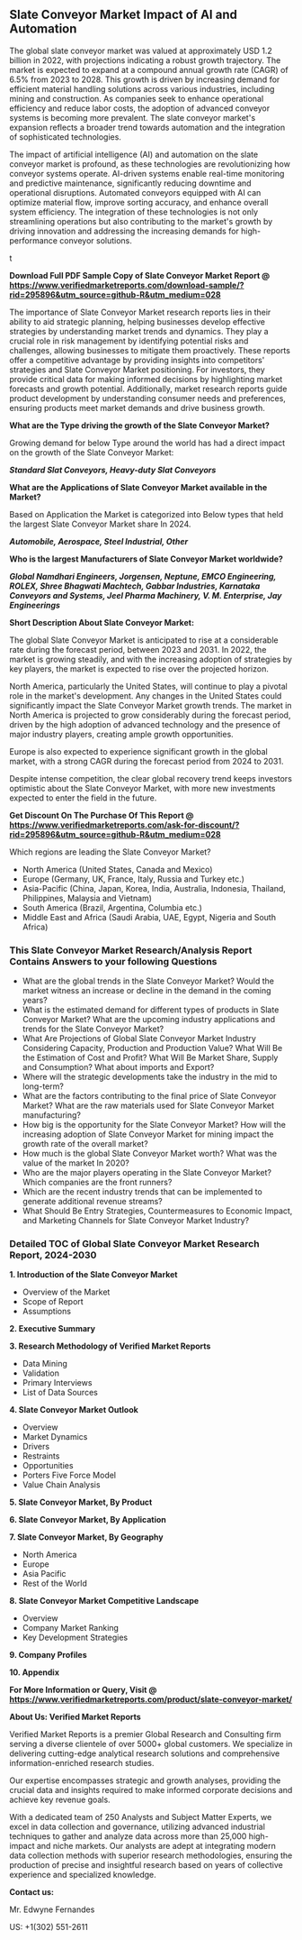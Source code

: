 <h2>Slate Conveyor Market Impact of AI and Automation</h2><p>The global slate conveyor market was valued at approximately USD 1.2 billion in 2022, with projections indicating a robust growth trajectory. The market is expected to expand at a compound annual growth rate (CAGR) of 6.5% from 2023 to 2028. This growth is driven by increasing demand for efficient material handling solutions across various industries, including mining and construction. As companies seek to enhance operational efficiency and reduce labor costs, the adoption of advanced conveyor systems is becoming more prevalent. The slate conveyor market's expansion reflects a broader trend towards automation and the integration of sophisticated technologies.</p><p>The impact of artificial intelligence (AI) and automation on the slate conveyor market is profound, as these technologies are revolutionizing how conveyor systems operate. AI-driven systems enable real-time monitoring and predictive maintenance, significantly reducing downtime and operational disruptions. Automated conveyors equipped with AI can optimize material flow, improve sorting accuracy, and enhance overall system efficiency. The integration of these technologies is not only streamlining operations but also contributing to the market's growth by driving innovation and addressing the increasing demands for high-performance conveyor solutions.</p>t</p><p id="" class=""><strong>Download Full PDF Sample Copy of Slate Conveyor Market Report @ <a href="https://www.verifiedmarketreports.com/download-sample/?rid=295896&utm_source=github-R&utm_medium=028" target="_blank">https://www.verifiedmarketreports.com/download-sample/?rid=295896&utm_source=github-R&utm_medium=028</a></strong></p><p>The importance of&nbsp;Slate Conveyor Market research reports lies in their ability to aid strategic planning, helping businesses develop effective strategies by understanding market trends and dynamics. They play a crucial role in risk management by identifying potential risks and challenges, allowing businesses to mitigate them proactively. These reports offer a competitive advantage by providing insights into competitors' strategies and Slate Conveyor Market positioning. For investors, they provide critical data for making informed decisions by highlighting market forecasts and growth potential. Additionally, market research reports guide product development by understanding consumer needs and preferences, ensuring products meet market demands and drive business growth.</p><p><strong>What are the&nbsp;Type driving the growth of the Slate Conveyor Market?</strong></p><p id="" class="">Growing demand for below Type around the world has had a direct impact on the growth of the Slate Conveyor Market:</p><em><strong>Standard Slat Conveyors, Heavy-duty Slat Conveyors</strong></em></p><strong>What are the&nbsp;Applications&nbsp;of Slate Conveyor Market available in the Market?</strong></p><p id="" class="">Based on Application the Market is categorized into Below types that held the largest Slate Conveyor Market share In 2024.</p><em><strong>Automobile, Aerospace, Steel Industrial, Other</strong></em></p><strong>Who is the largest Manufacturers of Slate Conveyor Market worldwide?</strong></p><p><em><strong>Global Namdhari Engineers, Jorgensen, Neptune, EMCO Engineering, ROLEX, Shree Bhagwati Machtech, Gabbar Industries, Karnataka Conveyors and Systems, Jeel Pharma Machinery, V. M. Enterprise, Jay Engineerings</strong></em></p><p id="" class=""><strong>Short Description About Slate Conveyor Market:</strong></p><p>The global Slate Conveyor Market is anticipated to rise at a considerable rate during the forecast period, between 2023 and 2031. In 2022, the market is growing steadily, and with the increasing adoption of strategies by key players, the market is expected to rise over the projected horizon.</p><p>North America, particularly the United States, will continue to play a pivotal role in the market's development. Any changes in the United States could significantly impact the Slate Conveyor Market growth trends. The market in North America is projected to grow considerably during the forecast period, driven by the high adoption of advanced technology and the presence of major industry players, creating ample growth opportunities.</p><p>Europe is also expected to experience significant growth in the global market, with a strong CAGR during the forecast period from 2024 to 2031.</p><p>Despite intense competition, the clear global recovery trend keeps investors optimistic about the Slate Conveyor Market, with more new investments expected to enter the field in the future.</p><p id="" class=""><strong>Get Discount On The Purchase Of This Report @ <a href="https://www.verifiedmarketreports.com/ask-for-discount/?rid=295896&utm_source=github-R&utm_medium=028" target="_blank">https://www.verifiedmarketreports.com/ask-for-discount/?rid=295896&utm_source=github-R&utm_medium=028</a></strong></p>Which regions are leading the Slate Conveyor Market?</p><ul><li>North America (United States, Canada and Mexico)</li><li>Europe (Germany, UK, France, Italy, Russia and Turkey etc.)</li><li>Asia-Pacific (China, Japan, Korea, India, Australia, Indonesia, Thailand, Philippines, Malaysia and Vietnam)</li><li>South America (Brazil, Argentina, Columbia etc.)</li><li>Middle East and Africa (Saudi Arabia, UAE, Egypt, Nigeria and South Africa)</li></ul><h3 id="" class="">This Slate Conveyor Market Research/Analysis Report Contains Answers to your following Questions</h3><ul><li>What are the global trends in the Slate Conveyor Market? Would the market witness an increase or decline in the demand in the coming years?</li><li>What is the estimated demand for different types of products in Slate Conveyor Market? What are the upcoming industry applications and trends for the Slate Conveyor Market?</li><li>What Are Projections of Global Slate Conveyor Market Industry Considering Capacity, Production and Production Value? What Will Be the Estimation of Cost and Profit? What Will Be Market Share, Supply and Consumption? What about imports and Export?</li><li>Where will the strategic developments take the industry in the mid to long-term?</li><li>What are the factors contributing to the final price of Slate Conveyor Market? What are the raw materials used for Slate Conveyor Market manufacturing?</li><li>How big is the opportunity for the Slate Conveyor Market? How will the increasing adoption of Slate Conveyor Market for mining impact the growth rate of the overall market?</li><li>How much is the global Slate Conveyor Market worth? What was the value of the market In 2020?</li><li>Who are the major players operating in the Slate Conveyor Market? Which companies are the front runners?</li><li>Which are the recent industry trends that can be implemented to generate additional revenue streams?</li><li>What Should Be Entry Strategies, Countermeasures to Economic Impact, and Marketing Channels for Slate Conveyor Market Industry?</li></ul><h3 id="" class="">Detailed TOC of Global Slate Conveyor Market Research Report, 2024-2030</h3><p id="" class=""><strong>1. Introduction of the Slate Conveyor Market</strong></p><ul><li>Overview of the Market</li><li>Scope of Report</li><li>Assumptions</li></ul><p id="" class=""><strong>2. Executive Summary</strong></p><p id="" class=""><strong>3. Research Methodology of Verified Market Reports</strong></p><ul><li>Data Mining</li><li>Validation</li><li>Primary Interviews</li><li>List of Data Sources</li></ul><p id="" class=""><strong>4. Slate Conveyor Market Outlook</strong></p><ul><li>Overview</li><li>Market Dynamics</li><li>Drivers</li><li>Restraints</li><li>Opportunities</li><li>Porters Five Force Model</li><li>Value Chain Analysis</li></ul><p id="" class=""><strong>5. Slate Conveyor Market, By Product</strong></p><p id="" class=""><strong>6. Slate Conveyor Market, By Application</strong></p><p id="" class=""><strong>7. Slate Conveyor Market, By Geography</strong></p><ul><li>North America</li><li>Europe</li><li>Asia Pacific</li><li>Rest of the World</li></ul><p id="" class=""><strong>8. Slate Conveyor Market Competitive Landscape</strong></p><ul><li>Overview</li><li>Company Market Ranking</li><li>Key Development Strategies</li></ul><p id="" class=""><strong>9. Company Profiles</strong></p><p id="" class=""><strong>10. Appendix</strong></p><p id="" class=""><strong>For More Information or Query, Visit @ <a href="https://www.verifiedmarketreports.com/product/slate-conveyor-market/" target="_blank">https://www.verifiedmarketreports.com/product/slate-conveyor-market/</a></strong></p><p id="" class=""><strong>About Us: Verified Market Reports</strong></p><p id="" class="">Verified Market Reports is a premier Global Research and Consulting firm serving a diverse clientele of over 5000+ global customers. We specialize in delivering cutting-edge analytical research solutions and comprehensive information-enriched research studies.</p><p id="" class="">Our expertise encompasses strategic and growth analyses, providing the crucial data and insights required to make informed corporate decisions and achieve key revenue goals.</p><p id="" class="">With a dedicated team of 250 Analysts and Subject Matter Experts, we excel in data collection and governance, utilizing advanced industrial techniques to gather and analyze data across more than 25,000 high-impact and niche markets. Our analysts are adept at integrating modern data collection methods with superior research methodologies, ensuring the production of precise and insightful research based on years of collective experience and specialized knowledge.</p><p id="" class=""><strong>Contact us:</strong></p><p id="" class="">Mr. Edwyne Fernandes</p><p id="" class="">US: +1(302) 551-2611</p>